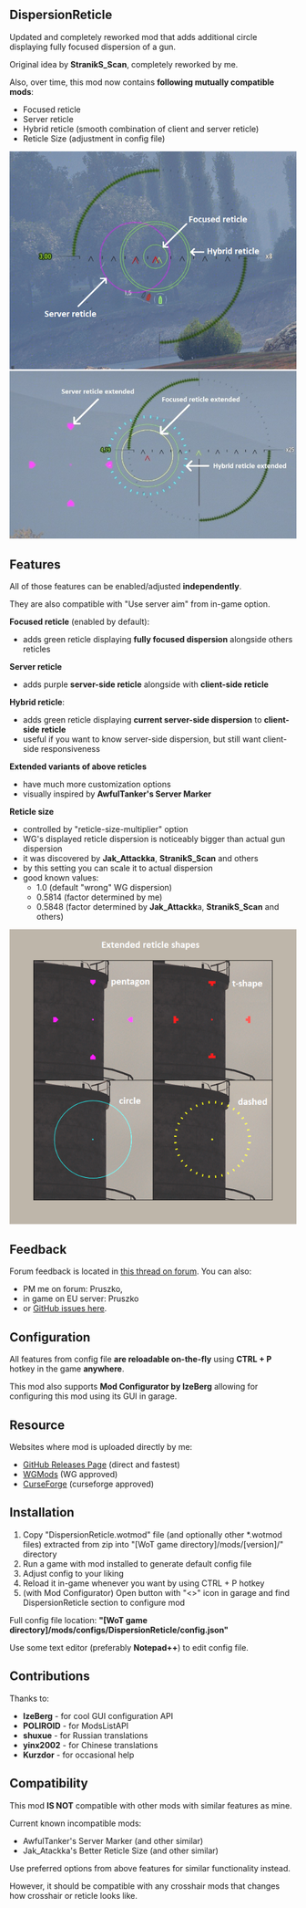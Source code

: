 ## DispersionReticle
Updated and completely reworked mod that adds additional circle displaying fully focused dispersion of a gun.

Original idea by **StranikS_Scan**, completely reworked by me.

Also, over time, this mod now contains **following mutually compatible mods**:
- Focused reticle
- Server reticle
- Hybrid reticle (smooth combination of client and server reticle)
- Reticle Size (adjustment in config file)

![Basic reticles](images/all.png)
![Extended reticles](images/all-extended.jpg)

## Features
All of those features can be enabled/adjusted **independently**.

They are also compatible with "Use server aim" from in-game option.

**Focused reticle** (enabled by default):
- adds green reticle displaying **fully focused dispersion** alongside others reticles

**Server reticle**
- adds purple **server-side reticle** alongside with **client-side reticle**

**Hybrid reticle**:
- adds green reticle displaying **current server-side dispersion** to **client-side reticle**
- useful if you want to know server-side dispersion, but still want client-side responsiveness

**Extended variants of above reticles**
- have much more customization options
- visually inspired by **AwfulTanker's Server Marker**

**Reticle size**
- controlled by "reticle-size-multiplier" option
- WG's displayed reticle dispersion is noticeably bigger than actual gun dispersion
- it was discovered by **Jak_Attackka**, **StranikS_Scan** and others
- by this setting you can scale it to actual dispersion
- good known values:
    - 1.0 (default "wrong" WG dispersion)
    - 0.5814 (factor determined by me)
    - 0.5848 (factor determined by **Jak_Attackk**a, **StranikS_Scan** and others)

![Extended reticle shapes](images/shapes-extended.png)

## Feedback
Forum feedback is located in [this thread on forum](http://forum.worldoftanks.eu/index.php?/topic/801552-12200-dispersionreticle-feedback-thread).
You can also:
- PM me on forum: Pruszko,
- in game on EU server: Pruszko
- or [GitHub issues here](https://github.com/Pruszko/DispersionReticle/issues).

## Configuration
All features from config file **are reloadable on-the-fly** using **CTRL + P** hotkey in the game **anywhere**.

This mod also supports **Mod Configurator by IzeBerg** allowing for configuring
this mod using its GUI in garage.

## Resource
Websites where mod is uploaded directly by me:
- [GitHub Releases Page](https://github.com/Pruszko/DispersionReticle/releases) (direct and fastest)
- [WGMods](https://wgmods.net/5251/) (WG approved)
- [CurseForge](https://www.curseforge.com/worldoftanks/wot-mods/dispersionreticle-reworked) (curseforge approved)

## Installation
1. Copy "DispersionReticle.wotmod" file (and optionally other *.wotmod files)
   extracted from zip into "[WoT game directory]/mods/[version]/" directory
2. Run a game with mod installed to generate default config file
3. Adjust config to your liking
4. Reload it in-game whenever you want by using CTRL + P hotkey
5. (with Mod Configurator) Open button with "<>" icon in garage and find DispersionReticle section to configure mod

Full config file location: **"[WoT game directory]/mods/configs/DispersionReticle/config.json"**

Use some text editor (preferably **Notepad++**) to edit config file.

## Contributions
Thanks to:
* **IzeBerg** - for cool GUI configuration API
* **POLIROID** - for ModsListAPI
* **shuxue** - for Russian translations
* **yinx2002** - for Chinese translations
* **Kurzdor** - for occasional help

## Compatibility
This mod **IS NOT** compatible with other mods with similar features as mine.

Current known incompatible mods:
- AwfulTanker's Server Marker (and other similar)
- Jak_Atackka's Better Reticle Size (and other similar)

Use preferred options from above features for similar functionality instead.

However, it should be compatible with any crosshair mods that changes
how crosshair or reticle looks like.